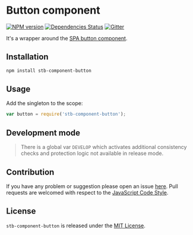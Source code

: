 Button component
================

[![NPM version](https://img.shields.io/npm/v/stb-component-button.svg?style=flat-square)](https://www.npmjs.com/package/stb-component-button)
[![Dependencies Status](https://img.shields.io/david/stbsdk/component-button.svg?style=flat-square)](https://david-dm.org/stbsdk/component-button)
[![Gitter](https://img.shields.io/badge/gitter-join%20chat-blue.svg?style=flat-square)](https://gitter.im/DarkPark/stbsdk)


It's a wrapper around the [SPA button component](https://github.com/spasdk/component-button).


## Installation ##

```bash
npm install stb-component-button
```


## Usage ##

Add the singleton to the scope:

```js
var button = require('stb-component-button');
```


## Development mode ##

> There is a global var `DEVELOP` which activates additional consistency checks and protection logic not available in release mode.


## Contribution ##

If you have any problem or suggestion please open an issue [here](https://github.com/stbsdk/component-button/issues).
Pull requests are welcomed with respect to the [JavaScript Code Style](https://github.com/DarkPark/jscs).


## License ##

`stb-component-button` is released under the [MIT License](license.md).
